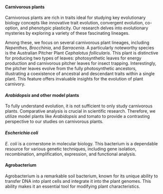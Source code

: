 #### Carnivorous plants
Carnivorous plants are rich in traits ideal for studying key evolutionary biology concepts like innovative trait evolution, convergent evolution, co-option, and phenotypic plasticity. Our research delves into evolutionary mysteries by exploring a variety of these fascinating lineages.

Among these, we focus on several carnivorous plant lineages, including _Nepenthes_, _Brocchinia_, and _Sarracenia_. A particularly noteworthy species is the Australian Pitcher Plant _Cephalotus follicularis_. This plant is distinctive for producing two types of leaves: photosynthetic leaves for energy production and carnivorous pitcher leaves for insect trapping. Interestingly, the pitcher leaves evolve from the fully photosynthetic ancestors, illustrating a coexistence of ancestral and descendant traits within a single plant. This feature offers invaluable insights for the evolution of plant carnivory.

#### _Arabidopsis_ and other model plants
To fully understand evolution, it is not sufficient to only study carnivorous plants. Comparative analysis is crucial in scientific research. Therefore, we utilize model plants like _Arabidopsis_ and tomato to provide a contrasting perspective to our studies on carnivorous plants.

#### _Escherichia coli_
_E. coli_ is a cornerstone in molecular biology. This bacterium is a dependable resource for various genetic techniques, including gene isolation, recombination, amplification, expression, and functional analysis.

#### Agrobacterium
Agrobacterium is a remarkable soil bacterium, known for its unique ability to transfer DNA into plant cells and integrate it into the plant genomes. This ability makes it an essential tool for modifying plant characteristics.